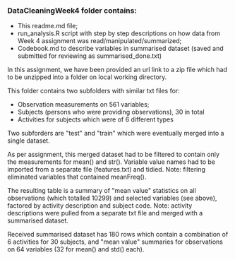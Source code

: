 ### DataCleaningWeek4 folder contains:  
* This readme.md file;  
* run_analysis.R script with step by step descriptions on how data from Week 4 assignment was read/manipulated/summarized;
* Codebook.md to describe variables in summarised dataset (saved and submitted for reviewing as summarised_done.txt)

In this assignment, we have been provided an url link to a zip file which had to be unzipped into a folder on local working directory.
 
This folder contains two subfolders with similar txt files for: 
* Observation measurements on 561 variables; 
* Subjects (persons who were providing observations), 30 in total
* Activities for subjects which were of 6 different types

Two subforders are "test" and "train" which were eventually merged into a single dataset.

As per assignment, this merged dataset had to be filtered to contain only the measurements for mean() and str().
Variable value names had to be imported from a separate file (features.txt) and tidied. Note: filtering eliminated variables that contained meanFreq().

The resulting table is a summary of "mean value" statistics on all observations (which totalled 10299) and selected variables (see above), factored by activity description and subject code. Note: activity descriptions were pulled from a separate txt file and merged with a summarised dataset. 

Received summarised dataset has 180 rows which contain a combination of 6 activities for 30 subjects, and "mean value" summaries for observations on 64 variables (32 for mean() and std() each).
